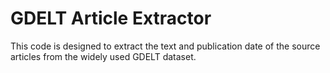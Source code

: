 # GDELT Article  Extractor

This code is designed to extract the text and publication date of the source articles from the widely used GDELT dataset.
